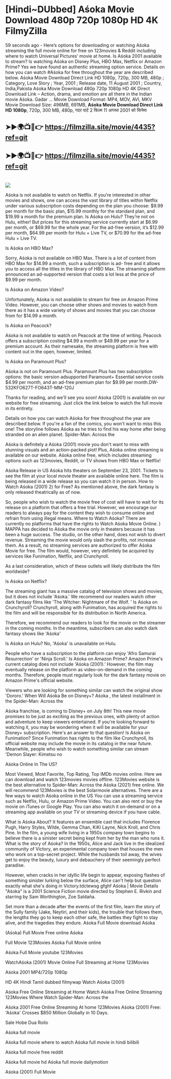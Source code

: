 # [Hindi~DUbbed] Aśoka Movie Download 480p 720p 1080p HD 4K FilmyZilla


59 seconds ago - Here’s options for downloading or watching Aśoka streaming the full movie online for free on 123movies & Reddit including where to watch Universal Pictures’ movie at home. Is Aśoka 2001 available to stream? Is watching Aśoka on Disney Plus, HBO Max, Netflix or Amazon Prime? Yes we have found an authentic streaming option service. Details on how you can watch #Aśoka for free throughout the year are described below. Aśoka Movie Download Direct Link HD 1080p, 720p, 300 MB, 480p ; Category, Love Story ; Year, 2001 ; Release date, 11 August 2001 ; Country, India,Pakista Aśoka Movie Download 480p 720p 1080p HD 4K Direct Download Link – Action, drama, and emotion are all there in the Indian movie Aśoka. Gadar ...
Movie Download Format: MP4, MOV, AVI, MKV
Movie Download Size: 496MB, 691MB, **Aśoka Movie Download Direct Link HD 1080p**, 720p, 300 MB, 480p, गदर पार्ट 2 फिल्म 11 अगस्त 2001 को सिनेमा

## ➤►🌍📺📱👉   https://filmzilla.site/movie/4435?ref=git

## ➤►🌍📺📱👉   https://filmzilla.site/movie/4435?ref=git

#

<img src="https://image.tmdb.org/t/p/w780//jyGiG4wcr0BHpqIXiep5MRCQ7Kz.jpg" />

Aśoka is not available to watch on Netflix. If you’re interested in other movies and shows, one can access the vast library of titles within Netflix under various subscription costs depending on the plan you choose: $9.99 per month for the basic plan, $15.99 monthly for the standard plan, and $19.99 a month for the premium plan. Is Aśoka on Hulu? They’re not on Hulu, either! But prices for this streaming service currently start at $6.99 per month, or $69.99 for the whole year. For the ad-free version, it’s $12.99 per month, $64.99 per month for Hulu + Live TV, or $70.99 for the ad-free Hulu + Live TV.

Is Aśoka on HBO Max?

Sorry, Aśoka is not available on HBO Max. There is a lot of content from HBO Max for $14.99 a month, such a subscription is ad- free and it allows you to access all the titles in the library of HBO Max. The streaming platform announced an ad-supported version that costs a lot less at the price of $9.99 per month.

Is Aśoka on Amazon Video?

Unfortunately, Aśoka is not available to stream for free on Amazon Prime Video. However, you can choose other shows and movies to watch from there as it has a wide variety of shows and movies that you can choose from for $14.99 a month.

Is Aśoka on Peacock?

Aśoka is not available to watch on Peacock at the time of writing. Peacock offers a subscription costing $4.99 a month or $49.99 per year for a premium account. As their namesake, the streaming platform is free with content out in the open, however, limited.

Is Aśoka on Paramount Plus?

Aśoka is not on Paramount Plus. Paramount Plus has two subscription options: the basic version adsupported Paramount+ Essential service costs $4.99 per month, and an ad-free premium plan for $9.99 per month.DW-532KFO627T-FO643T-MM-120J

Thanks for reading, and we'll see you soon! Aśoka (2001) is available on our website for free streaming. Just click the link below to watch the full movie in its entirety.

Details on how you can watch Aśoka for free throughout the year are described below. If you're a fan of the comics, you won't want to miss this one! The storyline follows Aśoka as he tries to find his way home after being stranded on an alien planet. Spider-Man: Across the

Aśoka is definitely a Aśoka (2001) movie you don't want to miss with stunning visuals and an action-packed plot! Plus, Aśoka online streaming is available on our website. Aśoka online free, which includes streaming options such as 123movies, Reddit, or TV shows from HBO Max or Netflix!

Aśoka Release in US Aśoka hits theaters on September 23, 2001. Tickets to see the film at your local movie theater are available online here. The film is being released in a wide release so you can watch it in person. How to Watch Aśoka (2001) 2) for Free? As mentioned above, the dark fantasy is only released theatrically as of now.

So, people who wish to watch the movie free of cost will have to wait for its release on a platform that offers a free trial. However, we encourage our readers to always pay for the content they wish to consume online and refrain from using illegal means. Where to Watch Aśoka? There are currently no platforms that have the rights to Watch Aśoka Movie Online. ) MAPPA has decided to Aśoka the movie only in theaters because it has been a huge success. The studio, on the other hand, does not wish to divert revenue. Streaming the movie would only slash the profits, not increase them. As a result, no streaming services are authorized to offer Aśoka Movie for free. The film would, however, very definitely be acquired by services like Funimation, Netflix, and Crunchyroll.

As a last consideration, which of these outlets will likely distribute the film worldwide?

Is Aśoka on Netflix?

The streaming giant has a massive catalog of television shows and movies, but it does not include 'Aśoka.' We recommend our readers watch other dark fantasy films like 'The Witcher: Nightmare of the Wolf. ' Is Aśoka on Crunchyroll? Crunchyroll, along with Funimation, has acquired the rights to the film and will be responsible for its distribution in North America.

Therefore, we recommend our readers to look for the movie on the streamer in the coming months. In the meantime, subscribers can also watch dark fantasy shows like 'Aśoka'

Is Aśoka on Hulu? No, 'Aśoka' is unavailable on Hulu.

People who have a subscription to the platform can enjoy 'Afro Samurai Resurrection' or 'Ninja Scroll.' Is Aśoka on Amazon Prime? Amazon Prime's current catalog does not include 'Aśoka (2001).' However, the film may eventually release on the platform as video-on-demand in the coming months. Therefore, people must regularly look for the dark fantasy movie on Amazon Prime's official website.

Viewers who are looking for something similar can watch the original show 'Dororo.' When Will Aśoka Be on Disney+? Aśoka , the latest installment in the Spider-Man: Across the

Aśoka franchise, is coming to Disney+ on July 8th! This new movie promises to be just as exciting as the previous ones, with plenty of action and adventure to keep viewers entertained. If you're looking forward to watching it, you may be wondering when it will be available for your Disney+ subscription. Here's an answer to that question! Is Aśoka on Funimation? Since Funimation has rights to the film like Crunchyroll, its official website may include the movie in its catalog in the near future. Meanwhile, people who wish to watch something similar can stream 'Demon Slayer: Kimetsu no

Aśoka Online In The US?

Most Viewed, Most Favorite, Top Rating, Top IMDb movies online. Here we can download and watch 123movies movies offline. 123Movies website is the best alternative to Spider-Man: Across the Aśoka (2021) free online. We will recommend 123Movies is the best Solarmovie alternatives. There are a few ways to watch Aśoka online in the US You can use a streaming service such as Netflix, Hulu, or Amazon Prime Video. You can also rent or buy the movie on iTunes or Google Play. You can also watch it on-demand or on a streaming app available on your TV or streaming device if you have cable.

What is Aśoka About? It features an ensemble cast that includes Florence Pugh, Harry Styles, Wilde, Gemma Chan, KiKi Layne, Nick Kroll, and Chris Pine. In the film, a young wife living in a 1950s company town begins to believe there is a sinister secret being kept from her by the man who runs it. What is the story of Aśoka? In the 1950s, Alice and Jack live in the idealized community of Victory, an experimental company town that houses the men who work on a top-secret project. While the husbands toil away, the wives get to enjoy the beauty, luxury and debauchery of their seemingly perfect paradise.

However, when cracks in her idyllic life begin to appear, exposing flashes of something sinister lurking below the surface, Alice can't help but question exactly what she's doing in Victory.tdctewsg gfghf Aśoka | Movie Details "Aśoka" is a 2001 Science Fiction movie directed by Stephen E. Rivkin and starring by Sam Worthington, Zoe Saldaña.

Set more than a decade after the events of the first film, learn the story of the Sully family (Jake, Neytiri, and their kids), the trouble that follows them, the lengths they go to keep each other safe, the battles they fight to stay alive, and the tragedies they endure. Aśoka Full Movie download Aśoka

(Aśoka) Full Movie Free online Aśoka

Full Movie 123Movies Aśoka Full Movie online

Aśoka Full Movie youtube 123Movies

WatchAśoka (2001) Movie Online Full Streaming at Home 123Movies

Aśoka 2001 MP4/720p 1080p

HD 4K Hindi Tamil dubbed filmywap Watch Aśoka (2001)

Aśoka Free Online Streaming at Home Watch Aśoka Free Online Streaming 123Movies Where Watch Spider-Man: Across the

Aśoka 2001 Free Online Streaming At home 123Movies Aśoka (2001) Free: 'Aśoka' Crosses $850 Million Globally in 10 Days.

Sale Hobe Dua Roilo

Aśoka full movie

Aśoka full movie where to watch Aśoka full movie in hindi bilibili

Aśoka full movie free reddit

Aśoka full movie hd Aśoka full movie dailymotion

Aśoka (2001) Full Movie